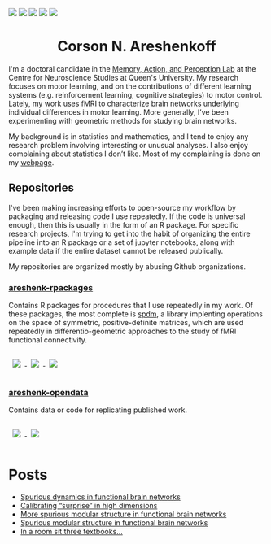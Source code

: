 ![](https://img.shields.io/badge/OS-Linux-informational?style=for-the-badge&logo=<LOGO_NAME>&logoColor=white&color=008827)
![](https://img.shields.io/badge/Code-R-informational?style=for-the-badge&logo=<LOGO_NAME>&logoColor=white&color=0037CC)
![](https://img.shields.io/badge/Code-Stan-informational?style=for-the-badge&logo=<LOGO_NAME>&logoColor=white&color=0037CC)
![](https://img.shields.io/badge/Writing-Latex-informational?style=for-the-badge&logo=<LOGO_NAME>&logoColor=white&color=BB5700)
![](https://img.shields.io/badge/Writing-RMarkdown-informational?style=for-the-badge&logo=<LOGO_NAME>&logoColor=white&color=BB5700)

<h1 align="center">Corson N. Areshenkoff</h1>

I'm a doctoral candidate in the [Memory, Action, and Perception Lab](http://www.gallivanmaplab.com/) at the Centre for Neuroscience Studies at Queen's University. My research focuses on motor learning, and on the contributions of different learning systems (e.g. reinforcement learning, cognitive strategies) to motor control. Lately, my work uses fMRI to characterize brain networks underlying individual differences in motor learning. More generally, I’ve been experimenting with geometric methods for studying brain networks.

My background is in statistics and mathematics, and I tend to enjoy any research problem involving interesting or unusual analyses. I also enjoy complaining about statistics I don’t like. Most of my complaining is done on my [webpage](https://areshenkblog.com/).

## Repositories

I've been making increasing efforts to open-source my workflow by packaging and releasing code I use repeatedly. If the code is universal enough, then this is usually in the form of an R package. For specific research projects, I'm trying to get into the habit of organizing the entire pipeline into an R package or a set of jupyter notebooks, along with example data if the entire dataset cannot be released publically. 

My repositories are organized mostly by abusing Github organizations.

### [areshenk-rpackages](https://github.com/areshenk-rpackages)

Contains R packages for procedures that I use repeatedly in my work. Of these packages, the most complete is [spdm](https://github.com/areshenk-rpackages/spdm), a library implenting operations on the space of symmetric, positive-definite matrices, which are used repeatedly in differentio-geometric approaches to the study of fMRI functional connectivity.

<a href="https://github.com/areshenk-rpackages/spdm">
  <img align="center" style="margin:1rem 0.5rem" src="https://github-readme-stats.vercel.app/api/pin/?username=areshenk-rpackages&repo=spdm&title_color=ffffff&text_color=c9cacc&icon_color=4AB197&bg_color=1A2B34" />
</a>

<a href="https://github.com/areshenk-rpackages/MSMVSampEn">
  <img align="center" style="margin:1rem 0.5rem" src="https://github-readme-stats.vercel.app/api/pin/?username=areshenk-rpackages&repo=MSMVSampEn&title_color=ffffff&text_color=c9cacc&icon_color=4AB197&bg_color=1A2B34" />
</a>

<a href="https://github.com/areshenk-rpackages/glass">
  <img align="center" style="margin:1rem 0.5rem" src="https://github-readme-stats.vercel.app/api/pin/?username=areshenk-rpackages&repo=glass&title_color=ffffff&text_color=c9cacc&icon_color=4AB197&bg_color=1A2B34" />
</a>

### [areshenk-opendata](https://github.com/areshenk-opendata)

Contains data or code for replicating published work. 

<a href="https://github.com/areshenk-opendata/2018-karr-cfareanalysis">
  <img align="center" style="margin:1rem 0.5rem" src="https://github-readme-stats.vercel.app/api/pin/?username=areshenk-opendata&repo=2018-karr-cfareanalysis&title_color=ffffff&text_color=c9cacc&icon_color=4AB197&bg_color=1A2B34" />
</a>

<a href="https://github.com/areshenk-opendata/2017-smart-metaanalysis">
  <img align="center" style="margin:1rem 0.5rem" src="https://github-readme-stats.vercel.app/api/pin/?username=areshenk-opendata&repo=2017-smart-metaanalysis&title_color=ffffff&text_color=c9cacc&icon_color=4AB197&bg_color=1A2B34" />
</a>

<!-- Project pages
### [areshenk-projects](https://github.com/areshenk-projects)

Pipelines for ongoing projects. These are generally under continuing development, and are migrated over to -opendata once the project is closed.
-->

# Posts
<!-- BLOG-POST-LIST:START -->
- [Spurious dynamics in functional brain networks](http://areshenk-research-notes.com/spurious-dynamics-in-functional-brain-networks/)
- [Calibrating “surprise” in high dimensions](http://areshenk-research-notes.com/calibrating-surprise-in-high-dimensions/)
- [More spurious modular structure in functional brain networks](http://areshenk-research-notes.com/more-spurious-modular-structure-in-functional-brain-networks/)
- [Spurious modular structure in functional brain networks](http://areshenk-research-notes.com/spurious-structure-in-functional-brain-networks/)
- [In a room sit three textbooks…](http://areshenk-research-notes.com/in-a-room-sit-three-textbooks/)
<!-- BLOG-POST-LIST:END -->
